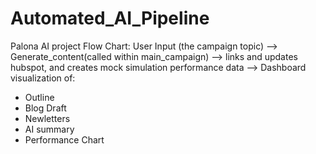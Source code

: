 # Automated_AI_Pipeline
Palona AI project 
Flow Chart: 
User Input (the campaign topic) --> Generate_content(called within main_campaign) --> links and updates hubspot, and creates mock simulation performance data --> Dashboard visualization of:  
- Outline
- Blog Draft
- Newletters
- AI summary
- Performance Chart 
